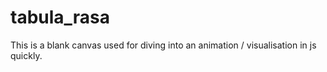 # tabula_rasa

This is a blank canvas used for diving into an animation / visualisation in js quickly.
